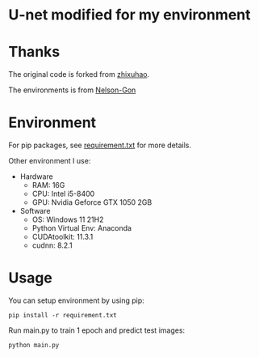 # U-net modified for my environment

# Thanks

The original code is forked from [zhixuhao](https://github.com/zhixuhao/unet).

The environments is from [Nelson-Gon](https://github.com/Nelson-Gon/cytounet/blob/master/requirements.txt)

# Environment

For pip packages, see [requirement.txt](https://github.com/MizuyoruTW/unet/blob/master/requirement.txt) for more details.

Other environment I use:

-   Hardware
    -   RAM: 16G
    -   CPU: Intel i5-8400
    -   GPU: Nvidia Geforce GTX 1050 2GB
-   Software
    -   OS: Windows 11 21H2
    -   Python Virtual Env: Anaconda
    -   CUDAtoolkit: 11.3.1
    -   cudnn: 8.2.1

# Usage

You can setup environment by using pip:

```
pip install -r requirement.txt
```

Run main.py to train 1 epoch and predict test images:

```
python main.py
```
